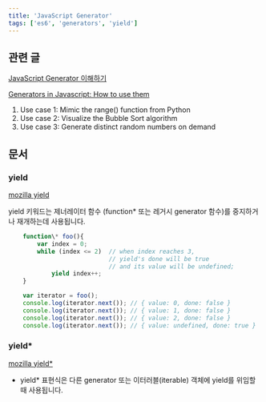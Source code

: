 ```yaml
---
title: 'JavaScript Generator'
tags: ['es6', 'generators', 'yield']
---
```


## 관련 글

[JavaScript Generator 이해하기](https://wonism.github.io/javascript-generator/)

[Generators in Javascript: How to use them
](https://dev.to/karimelghamry/generators-in-javascript-how-to-use-them-372d)

1. Use case 1: Mimic the range() function from Python
2. Use case 2: Visualize the Bubble Sort algorithm
3. Use case 3: Generate distinct random numbers on demand

## 문서

### yield

[mozilla yield](https://developer.mozilla.org/ko/docs/Web/JavaScript/Reference/Operators/yield)

yield 키워드는 제너레이터 함수 (function\* 또는 레거시 generator 함수)를 중지하거나 재개하는데 사용됩니다.

```javascript
    function\* foo(){
        var index = 0;
        while (index <= 2)  // when index reaches 3,
                            // yield's done will be true
                            // and its value will be undefined;
            yield index++;
    }

    var iterator = foo();
    console.log(iterator.next()); // { value: 0, done: false }
    console.log(iterator.next()); // { value: 1, done: false }
    console.log(iterator.next()); // { value: 2, done: false }
    console.log(iterator.next()); // { value: undefined, done: true }
```

### yield\*

[mozilla yield\*](https://developer.mozilla.org/ko/docs/Web/JavaScript/Reference/Operators/yield*)

-   yield\* 표현식은 다른 generator 또는 이터러블(iterable) 객체에 yield를 위임할 때 사용됩니다.
